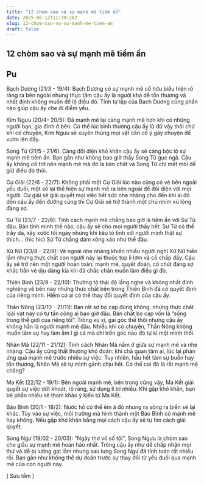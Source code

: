 ```yaml
---
title: "12 chòm sao và sự mạnh mẽ tiềm ẩn"
date: 2025-06-12T11:39:20Z
slug: 12-chom-sao-va-su-manh-me-tiem-an
draft: false
---
```


## 12 chòm sao và sự mạnh mẽ tiềm ẩn

## __Pu__

Bạch Dương (21/3 - 19/4):
Bạch Dương có sự mạnh mẽ cố hữu biểu hiện rõ ràng ra bên ngoài nhưng thực tâm cậu ấy là người khá dễ tổn thương và nhất định không muốn để lộ điều đó. Tính tự lập của Bạch Dương cũng phần nào giúp cậu ấy che đi điểm yếu.
 
Kim Ngưu (20/4- 20/5):
Đã mạnh mẽ lại càng mạnh mẽ hơn khi có những người bạn, gia đình ở bên. Có thể lúc bình thường cậu ấy lừ đừ vậy thôi chứ khi có chuyện, Kim Ngưu sẽ xuyên thủng mọi vật cản cố ý gây chuyện để vươn lên đấy.
 
Song Tử (21/5 - 21/6):
Càng đối diện khó khăn cậu ấy sẽ càng bộc lộ sự mạnh mẽ tiềm ẩn. Bạn gần như không bao giờ thấy Song Tử gục ngã. Cậu ấy không cố trở nên mạnh mẽ mà đó là bản chất và Song Tử chỉ mệt mỏi để giữ điều đó thôi.
 
Cự Giải (22/6 - 22/7):
Không phải một Cự Giải lúc nào cũng có vẻ bên ngoài yếu đuối, một số lại thể hiện sự mạnh mẽ ra bên ngoài để đối diện với mọi người. Cự giải sẽ giải quyết mọi việc hết sức nhẹ nhàng cho đến khi ai đó dồn cậu ấy đến đường cùng thì Cự Giải sẽ trở thành một chú nhím xù lông đáng sợ.
 
Sư Tử (23/7 - 22/8):
Tính cách mạnh mẽ chẳng bao giờ là tiềm ẩn với Sư Tử đâu. Bản tính mình thế nào, cậu ấy sẽ cho mọi người thấy hết. Sư Tử có thể trầy da, xây xước tối ngày nhưng khi kêu tỏ tình với người mình thật sự thích... (hic hic) Sử Tử chẳng dám xông xáo như thế đâu.
 
Xử Nữ (23/8 - 22/9):
Vẻ ngoài nhẹ nhàng khiến nhiều người nghĩ Xử Nữ hiền lắm nhưng thực chất con người này lại thuộc top lì lợm và cố chấp đấy. Cậu ấy sẽ trở nên một người hoàn toàn, mạnh mẽ, quyết đoán, có chút đáng sợ khác hẳn vẻ dịu dàng kia khi đã chắc chắn muốn làm điều gì đó.
 
Thiên Bình (23/9 - 22/10):
Thường tỏ thái độ lắng nghe và không nhất định nghiêng về bên nào nhưng thực chất bên trong Thiên Bình đã có quyết định của riêng mình. Hiếm có ai có thể thay đổi quyết định của cậu ấy.
 
Thần Nông (23/10 - 21/11):
Bạn rất sợ bọ cạp đúng không, nhưng thực chất loài vạt này có tự tấn công ai bao giờ đâu. Bản chất bọ cạp vốn là “sống trong thế giới của riêng tôi”. Trông xù xì, gai góc thế thôi nhưng cậu ấy không hẳn là người mạnh mẽ đâu. Nhiều khi có chuyện, Thần Nông không muốn tâm sự hay làm ầm ĩ gì cả mà chỉ trốn góc nào đó tự kỉ một mình thôi.
 
Nhân Mã (22/11 - 21/12):
Tính cách Nhân Mã nằm ở giữa sự mạnh mẽ và nhẹ nhàng. Cậu ấy cũng thất thường khó đoán: khi chả quan tâm ai, lúc lại phản ứng quá mạnh mẽ trước nhiều sự việc. Tuy nhiên, hầu hết tâm sự buồn hay tổn thương, Nhân Mã sẽ tự mình gánh chịu hết. Có thể coi đó là rất mạnh mẽ chăng?
 
Ma Kết (22/12 - 19/1):
Bên ngoài mạnh mẽ, bên trong cũng vậy, Ma Kết giải quyết sự việc dứt khoát, rõ ràng, sử dụng lí trí nhiều. Khi gặp khó khăn, bạn bè phần nhiều sẽ tham khảo ý kiến từ Ma Kết.
 
Bảo Bình (20/1 - 18/2):
Nước hồ có thể êm ả đó nhưng ra sông ra biển sẽ lại khác. Tùy vào sự việc, môi trường mà hình thành một Bảo Bình có mạnh mẽ hay không. Nếu gặp khó khăn bằng mọi cách cậu ấy sẽ tự tìm cách giải quyết.
 
Song Ngư (19/02 - 20/03):
"Ngây thơ vô số tội", Song Ngưu là chòm sao che giấu sự mạnh mẽ hoàn hảo nhất. Trông cậu ấy như dễ chấp nhận mọi thứ và dễ bị lường gạt lắm nhưng sau lưng Song Ngư đã tính toán rất nhiều rồi. Bạn gần như không thể dự đoán trước sự thay đổi từ yếu đuối qua mạnh mẽ của con người này.
 
 
 
( Sưu tầm )